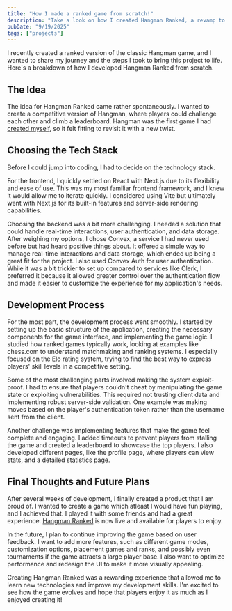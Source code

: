 ```yaml
---
title: "How I made a ranked game from scratch!"
description: "Take a look on how I created Hangman Ranked, a revamp to a game we all know."
pubDate: "9/19/2025"
tags: ["projects"]
---
```


I recently created a ranked version of the classic Hangman game, and I wanted to share my journey and the steps I took to bring this project to life. Here's a breakdown of how I developed Hangman Ranked from scratch.

## The Idea

The idea for Hangman Ranked came rather spontaneously. I wanted to create a competitive version of Hangman, where players could challenge each other and climb a leaderboard. Hangman was the first game I had [created myself](https://notava1ble.github.io/Hangman/), so it felt fitting to revisit it with a new twist.

## Choosing the Tech Stack

Before I could jump into coding, I had to decide on the technology stack.

For the frontend, I quickly settled on React with Next.js due to its flexibility and ease of use. This was my most familiar frontend framework, and I knew it would allow me to iterate quickly. I considered using Vite but ultimately went with Next.js for its built-in features and server-side rendering capabilities.

Choosing the backend was a bit more challenging. I needed a solution that could handle real-time interactions, user authentication, and data storage. After weighing my options, I chose Convex, a service I had never used before but had heard positive things about. It offered a simple way to manage real-time interactions and data storage, which ended up being a great fit for the project. I also used Convex Auth for user authentication. While it was a bit trickier to set up compared to services like Clerk, I preferred it because it allowed greater control over the authentication flow and made it easier to customize the experience for my application's needs.

## Development Process

For the most part, the development process went smoothly. I started by setting up the basic structure of the application, creating the necessary components for the game interface, and implementing the game logic. I studied how ranked games typically work, looking at examples like chess.com to understand matchmaking and ranking systems. I especially focused on the Elo rating system, trying to find the best way to express players' skill levels in a competitive setting.

Some of the most challenging parts involved making the system exploit-proof. I had to ensure that players couldn't cheat by manipulating the game state or exploiting vulnerabilities. This required not trusting client data and implementing robust server-side validation. One example was making moves based on the player's authentication token rather than the username sent from the client.

Another challenge was implementing features that make the game feel complete and engaging. I added timeouts to prevent players from stalling the game and created a leaderboard to showcase the top players. I also developed different pages, like the profile page, where players can view stats, and a detailed statistics page.

## Final Thoughts and Future Plans

After several weeks of development, I finally created a product that I am proud of. I wanted to create a game which atleast I would have fun playing, and I achieved that. I played it with some friends and had a great experience. [Hangman Ranked](https://hangman-ranked.vercel.app/) is now live and available for players to enjoy. 

In the future, I plan to continue improving the game based on user feedback. I want to add more features, such as different game modes, customization options, placement games and ranks, and possibly even tournaments if the game attracts a large player base. I also want to optimize performance and redesign the UI to make it more visually appealing.

Creating Hangman Ranked was a rewarding experience that allowed me to learn new technologies and improve my development skills. I'm excited to see how the game evolves and hope that players enjoy it as much as I enjoyed creating it!